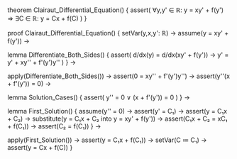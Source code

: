 theorem Clairaut_Differential_Equation() {
  assert(
    ∀y,y' ∈ ℝ: y = xy' + f(y') ⇒ 
    ∃C ∈ ℝ: y = Cx + f(C)
  )
}

proof Clairaut_Differential_Equation() {
  setVar(y,x,y': ℝ) →
  assume(y = xy' + f(y')) →
  
  lemma Differentiate_Both_Sides() {
    assert(
      d/dx(y) = d/dx(xy' + f(y')) →
      y' = y' + xy'' + f'(y')y''
    )
  } →
  
  apply(Differentiate_Both_Sides()) →
  assert(0 = xy'' + f'(y')y'') →
  assert(y''(x + f'(y')) = 0) →
  
  lemma Solution_Cases() {
    assert(
      y'' = 0 ∨ (x + f'(y')) = 0
    )
  } →
  
  lemma First_Solution() {
    assume(y'' = 0) →
    assert(y' = C₁) →
    assert(y = C₁x + C₂) →
    substitute(y = C₁x + C₂ into y = xy' + f(y')) →
    assert(C₁x + C₂ = xC₁ + f(C₁)) →
    assert(C₂ = f(C₁))
  } →
  
  apply(First_Solution()) →
  assert(y = C₁x + f(C₁)) →
  setVar(C ≔ C₁) →
  assert(y = Cx + f(C))
}